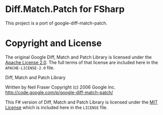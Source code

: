 # Diff.Match.Patch for FSharp

This project is a port of google-diff-match-patch.

# Copyright and License

The original Google Diff, Match and Patch Library is licensed under the [Apache License 2.0](http://www.apache.org/licenses/LICENSE-2.0).
The full terms of that license are included here in the `APACHE-LICENSE-2.0` file.

Diff, Match and Patch Library

  Written by Neil Fraser
  Copyright (c) 2006 Google Inc.
  <http://code.google.com/p/google-diff-match-patch/>

This F# version of Diff, Match and Patch Library is licensed under
the [MIT License](http://www.opensource.org/licenses/MIT) which is included here in the `LICENSE` file.

